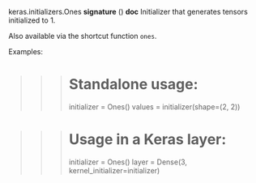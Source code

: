 keras.initializers.Ones
__signature__
()
__doc__
Initializer that generates tensors initialized to 1.

Also available via the shortcut function `ones`.

Examples:

>>> # Standalone usage:
>>> initializer = Ones()
>>> values = initializer(shape=(2, 2))

>>> # Usage in a Keras layer:
>>> initializer = Ones()
>>> layer = Dense(3, kernel_initializer=initializer)
